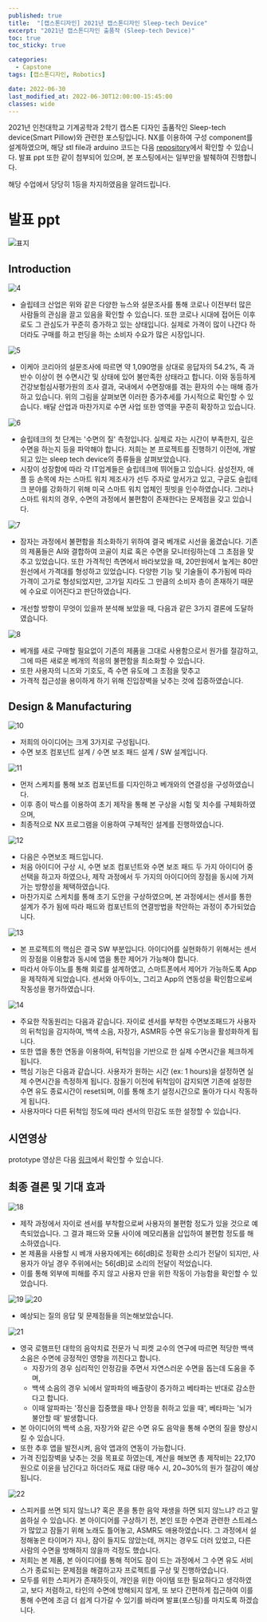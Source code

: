 ```yaml
---
published: true
title:  "[캡스톤디자인] 2021년 캡스톤디자인 Sleep-tech Device"
excerpt: "2021년 캡스톤디자인 출품작 (Sleep-tech Device)"
toc: true
toc_sticky: true

categories:
  - Capstone
tags: [캡스톤디자인, Robotics]

date: 2022-06-30
last_modified_at: 2022-06-30T12:00:00-15:45:00
classes: wide
---
```


2021년 인천대학교 기계공학과 2학기 캡스톤 디자인 출품작인 Sleep-tech device(Smart Pillow)와 관련한 포스팅입니다.
NX를 이용하여 구성 component를 설계하였으며, 해당 stl file과 arduino 코드는 다음 [repository](https://github.com/sehooni/project-2021capstone)에서 확인할 수 있습니다.
발표 ppt 또한 같이 첨부되어 있으며, 본 포스팅에서는 일부만을 발췌하여 진행합니다.

해당 수업에서 당당히 1등을 차지하였음을 알려드립니다.


# 발표 ppt
![표지](https://user-images.githubusercontent.com/84653623/176606256-9537c17e-8c3e-495e-9d3c-efb2cd9feed8.png)

## Introduction
![4](https://user-images.githubusercontent.com/84653623/176606478-d8255ff5-3c50-4ae5-abd5-4bbe969013fa.png)
- 슬립테크 산업은 위와 같은 다양한 뉴스와 설문조사를 통해 코로나 이전부터 많은 사람들의 관심을 끌고 있음을 확인할 수 있습니다.
또한 코로나 시대에 접어든 이후로도 그 관심도가 꾸준히 증가하고 있는 상태입니다.
실제로 가격이 많이 나간다 하더라도 구매를 하고 펀딩을 하는 소비자 수요가 많은 시장입니다.

![5](https://user-images.githubusercontent.com/84653623/176606804-0bba21a1-4792-4051-8e4e-ad5446907aed.png)
- 이케아 코리아의 설문조사에 따르면 약 1,090명을 상대로 응답자의 54.2%, 즉 과반수 이상이 현 수면시간 및 상태에 있어 불만족한 상태라고 합니다.
이와 동등하게 건강보험심사평가원의 조사 결과, 국내에서 수면장애를 겪는 환자의 수는 매해 증가하고 있습니다.
위의 그림을 살펴보면 이러한 증가추세를 가시적으로 확인할 수 있습니다.
배달 산업과 마찬가지로 수면 사업 또한 영역을 꾸준히 확장하고 있습니다.

![6](https://user-images.githubusercontent.com/84653623/176607183-10e6185f-3b15-4c2f-8dda-18c39a97116f.png)
- 슬립테크의 첫 단계는 '수면의 질' 측정입니다. 실제로 자는 시간이 부족한지, 깊은 수면을 하는지 등을 파악해야 합니다.
저희는 본 프로젝트를 진행하기 이전에, 개발되고 있는 sleep tech device의 종류들을 살펴보았습니다.
- 시장이 성장함에 따라 각 IT업계들은 슬립테크에 뛰어들고 있습니다.
삼성전자, 애플 등 손목에 차는 스마트 워치 제조사가 선두 주자로 앞서가고 있고, 구글도 슬립테크 분야를 강화하기 위해 미국 스마트 워치 업체인 핏빗을 인수하였습니다.
그러나 스마트 워치의 경우, 수면의 과정에서 불편함이 존재한다는 문제점을 갖고 있습니다.

![7](https://user-images.githubusercontent.com/84653623/176607759-137f78bd-bee6-4b1f-8f1b-e119ad308bb7.png)
- 잠자는 과정에서 불편함을 최소화하기 위하여 결국 베개로 시선을 옮겼습니다.
기존의 제품들은 AI와 결합하여 코골이 치료 혹은 수면을 모니터링하는데 그 초점을 맞추고 있었습니다. 또한 가격적인 측면에서 바라보았을 때, 20만원에서 높게는 80만원선에서 가격대를 형성하고 있었습니다.
다양한 기능 및 기술들이 추가됨에 따라 가격이 고가로 형성되었지만, 고가일 지라도 그 만큼의 소비자 층이 존재하기 때문에 수요로 이어진다고 판단하였습니다.

- 개선할 방향이 무엇이 있을까 분석해 보았을 때, 다음과 같은 3가지 결론에 도달하였습니다.

![8](https://user-images.githubusercontent.com/84653623/176608390-7def09ff-c35c-4a15-9995-83a6125e7a26.png)
- 베개를 새로 구매할 필요없이 기존의 제품을 그대로 사용함으로서 원가를 절감하고, 그에 따른 새로운 베개의 적응의 불편함을 최소화할 수 있습니다.
- 또한 사용자의 니즈와 기호도, 즉 수면 유도에 그 초점을 맞추고
- 가격적 접근성을 용이하게 하기 위해 진입장벽을 낮추는 것에 집중하였습니다.

## Design & Manufacturing
![10](https://user-images.githubusercontent.com/84653623/176608781-7ad64041-ce58-43aa-8078-a5b5eb2f84e2.png)
- 저희의 아이디어는 크게 3가지로 구성됩니다.
- 수면 보조 컴포넌트 설계 / 수면 보조 패드 설계 / SW 설계입니다.

![11](https://user-images.githubusercontent.com/84653623/176609134-856806a0-25a0-414f-8251-6ea5309b93a0.png)
- 먼저 스케치를 통해 보조 컴포넌트를 디자인하고 베개와의 연결성을 구성하였습니다.
- 이후 종이 박스를 이용하여 초기 제작을 통해 본 구상을 시험 및 치수를 구체화하였으며,
- 최종적으로 NX 프로그램을 이용하여 구체적인 설계를 진행하였습니다.

![12](https://user-images.githubusercontent.com/84653623/176609349-a89ce364-691f-473d-91ce-05fdbfddfbb6.png)
- 다음은 수면보조 패드입니다.
- 처음 아이디어 구상 시, 수면 보조 컴포넌트와 수면 보조 패드 두 가지 아이디어 중 선택을 하고자 하였으나, 제작 과정에서 두 가지의 아이디어의 장점을 동시에 가져가는 방향성을 체택하였습니다.
- 마찬가지로 스케치를 통해 초기 도안을 구상하였으며, 본 과정에서는 센서를 통한 설계가 주가 됨에 따라 패드와 컴포넌트의 연결방법을 착안하는 과정이 추가되었습니다.

![13](https://user-images.githubusercontent.com/84653623/176609774-d62c744c-3f47-41af-bdc3-d9a40b18f1c1.png)
- 본 프로젝트의 핵심은 결국 SW 부분입니다.
아이디어를 실현화하기 위해서는 센서의 장점을 이용함과 동시에 앱을 통한 제어가 가능해야 합니다. 
- 따라서 아두이노를 통해 회로를 설계하였고, 스마트폰에서 제어가 가능하도록 App을 제작하게 되었습니다. 
센서와 아두이노, 그리고 App의 연동성을 확인함으로써 작동성을 평가하였습니다.

![14](https://user-images.githubusercontent.com/84653623/176611891-bfba8245-19db-4734-9810-d75f527d7868.PNG)
- 주요한 작동원리는 다음과 같습니다. 자이로 센서를 부착한 수면보조패드가 사용자의 뒤척임을 감지하여, 백색 소음, 자장가, ASMR등 수면 유도기능을 활성화하게 됩니다.
- 또한 앱을 통한 연동을 이용하여, 뒤척임을 기반으로 한 실제 수면시간을 체크하게 됩니다.
- 핵심 기능은 다음과 같습니다. 사용자가 원하는 시간 (ex: 1 hours)을 설정하면 실제 수면시간을 측정하게 됩니다. 잠들기 이전에 뒤척임이 감지되면 기존에 설정한 수면 유도 종료시간이 reset되며, 이를 통해 초기 설정시간으로 돌아가 다시 작동하게 됩니다.
- 사용자마다 다른 뒤척임 정도에 따라 센서의 민감도 또한 설정할 수 있습니다.

## 시연영상
prototype 영상은 다음 [링크](https://drive.google.com/file/d/1If-dDtX6Po11mYtOi9RPGe2aG0QJvM-Z/view?usp=sharing)에서 확인할 수 있습니다.

## 최종 결론 및 기대 효과
![18](https://user-images.githubusercontent.com/84653623/176613652-a9ff9d72-d990-4cce-9deb-6ad1ad1bdedd.png)
- 제작 과정에서 자이로 센서를 부착함으로써 사용자의 불편함 정도가 있을 것으로 예측되었습니다. 그 결과 패드와 모듈 사이에 메모리폼을 삽입하여 불편함 정도를 해소하였습니다.
- 본 제품을 사용할 시 베개 사용자에게는 66[dB]로 정확한 소리가 전달이 되지만, 사용자가 아닐 경우 주위에서는 56[dB]로 소리의 전달이 적었습니다.
- 이를 통해 외부에 피해를 주지 않고 사용자 만을 위한 작동이 가능함을 확인할 수 있었습니다.

![19](https://user-images.githubusercontent.com/84653623/176618316-a13920e8-40e4-4453-b9d2-05fdb6e23141.png)
![20](https://user-images.githubusercontent.com/84653623/176618420-8ac1102a-7e32-450f-8d30-3177603cecdc.png)
- 예상되는 질의 응답 및 문제점들을 의논해보았습니다.

![21](https://user-images.githubusercontent.com/84653623/176618621-353f35b9-2794-4d39-b644-f4f1f5cb2246.png)
- 영국 로햄프턴 대학의 음악치료 전문가 닉 피켓 교수의 연구에 따르면 적당한 백색 소음은 수면에 긍정적인 영향을 끼친다고 합니다. 
  - 자장가의 경우 심리적인 안정감을 주면서 자연스러운 수면을 돕는데 도움을 주며,
  - 백색 소음의 경우 뇌에서 알파파의 배출량이 증가하고 베타파는 반대로 감소한다고 합니다.
  - 이때 알파파는 '정신을 집중했을 때나 안정을 취하고 있을 때', 베타파는 '뇌가 불안할 때' 발생합니다.
- 본 아이디어의 백색 소음, 자장가와 같은 수면 유도 음악을 통해 수면의 질을 향상시킬 수 있습니다.
- 또한 추후 앱을 발전시켜, 음악 앱과의 연동이 가능합니다.
- 가격 진입장벽을 낮추는 것을 목표로 하였는데, 계산을 해보면 총 제작비는 22,170원으로 이윤을 남긴다고 하더라도 재료 대량 매수 시, 20~30%의 원가 절감이 예상됩니다.

![22](https://user-images.githubusercontent.com/84653623/176619604-12802b73-f3db-4f03-b742-5940c486f742.png)
- 스피커를 쓰면 되지 않느냐? 혹은 폰을 통한 음악 재생을 하면 되지 않느냐? 라고 말씀하실 수 있습니다. 본 아이디어를 구상하기 전, 본인 또한 수면과 관련한 스트레스가 많았고 잠들기 위해 노래도 틀어놓고, ASMR도 애용하였습니다.
그 과정에서 설정해놓은 타이머가 지나, 잠이 들지도 않았는데, 꺼지는 경우도 더러 있었고, 다른 사람의 수면을 방해하지 않을까 걱정도 했습니다.
- 저희는 본 제품, 본 아이디어를 통해 적어도 잠이 드는 과정에서 그 수면 유도 서비스가 종료되는 문제점을 해결하고자 프로젝트를 구상 및 진행하였습니다.
- 모두를 위한 스피커가 존재하듯이, 개인을 위한 아이템 또한 필요하다고 생각하였고, 보다 저렴하고, 타인의 수면에 방해되지 않게, 또 보다 간편하게 접근하여 이를 통해 수면에 조금 더 쉽게 다가갈 수 있기를 바라며 발표(포스팅)를 마치도록 하겠습니다.


